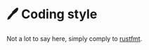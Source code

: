 # 🖊 Coding style

Not a lot to say here, simply comply to [rustfmt][0].

[0]: https://github.com/rust-lang/rustfmt
